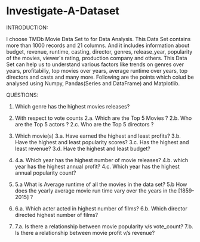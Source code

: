 # Investigate-A-Dataset

INTRODUCTION:

I choose TMDb Movie Data Set to for Data Analysis. 
This Data Set contains more than 1000 records and 21 columns. And it includes information about budget, revenue, runtime, casting, director, genres, release_year, popularity of the movies, viewer's rating, production company and others. 
This Data Set can help us to understand various factors like trends on genres over years, profitabiliy, top movies over years, average runtime over years, top directors and casts and many more.
Following are the points which colud be analysed using Numpy, Pandas(Series and DataFrame) and Matplotlib.

QUESTIONS:

1. Which genre has the highest movies releases?

2. With respect to vote counts
    2.a. Which are the Top 5 Movies ?
    2.b. Who are the Top 5 actors ?
    2.c. Who are the Top 5 directors ?

3. Which movie(s) 
   3.a. Have earned the highest and least profits?
   3.b. Have the highest and least popularity scores?
   3.c. Has the highest and least revenue?
   3.d. Have the highest and least budget?

4. 4.a. Which year has the highest number of movie releases?
   4.b. which year has the highest annual profit?
   4.c. Which year has the highest annual popularity count?

5. 5.a What is Average runtime of all the movies in the data set?
   5.b How does the yearly average movie run time vary over the years in the [1859-2015] ?

6. 6.a. Which acter acted in highest number of films?
   6.b. Which director directed highest number of films?

7. 7.a. Is there a relationship between movie popularity v/s vote_count? 
   7.b. Is there a relationship between movie profit v/s revenue?
